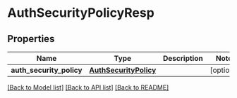 # AuthSecurityPolicyResp

## Properties
Name | Type | Description | Notes
------------ | ------------- | ------------- | -------------
**auth_security_policy** | [**AuthSecurityPolicy**](AuthSecurityPolicy.md) |  | [optional] 

[[Back to Model list]](../README.md#documentation-for-models) [[Back to API list]](../README.md#documentation-for-api-endpoints) [[Back to README]](../README.md)


